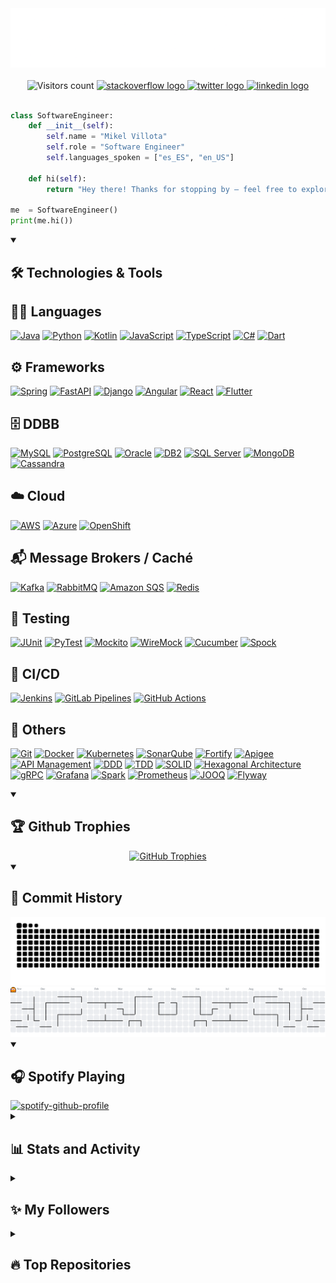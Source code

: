 <!-- [![Header](img/db.gif "Header")](https://linkedin.com/in/mikelvillota) -->

<div align="center">
  <img src="./img/intro.gif"/>
</div>

</br>

<!-- # Hey there, amigos! <img src="./img/wave.gif" width="30px" height="30px" /> -->

<!-- <div align="center">
  <h1>
    Hey there, amigos!
    <img src="./img/wave.gif" width="30px" height="30px"/>
  </h1>
</div> -->

<div align="center">
  <img src="https://visitor-badge.laobi.icu/badge?page_id=Villoh" alt="Visitors count" height=25/>
  <a href="https://stackoverflow.com/users/30111324/villoh" target="_blank">
  <img src="https://img.shields.io/static/v1?message=Stackoverflow&logo=stackoverflow&label=&color=FE7A16&logoColor=white&labelColor=&style=for-the-badge" height="25" alt="stackoverflow logo"  />
  </a>
  <a href="https://x.com/Villoh_" target="_blank">
    <img src="https://img.shields.io/static/v1?message=Twitter&logo=twitter&label=&color=1DA1F2&logoColor=white&labelColor=&style=for-the-badge" height="25" alt="twitter logo"  />
  </a>
  <a href="https://www.linkedin.com/in/mikelvillota/" target="_blank">
    <img src="https://img.shields.io/static/v1?message=LinkedIn&logo=linkedin&label=&color=0077B5&logoColor=white&labelColor=&style=for-the-badge" height="25" alt="linkedin logo"  />
  </a>
</div>
</br>

```python
class SoftwareEngineer:
    def __init__(self):
        self.name = "Mikel Villota"
        self.role = "Software Engineer"
        self.languages_spoken = ["es_ES", "en_US"]

    def hi(self):
        return "Hey there! Thanks for stopping by — feel free to explore my work and reach out!"

me  = SoftwareEngineer()
print(me.hi())
```


<details open>
  <summary><h2>🛠️ Technologies & Tools</h2></summary>

  <h2>🧑‍💻 Languages</h2>
  <p align="left">
    <a href="https://www.java.com/"><img src="https://img.shields.io/badge/Java-ED8B00?logo=openjdk&logoColor=white&style=for-the-badge" alt="Java" /></a>
    <a href="https://www.python.org/"><img src="https://img.shields.io/badge/Python-3776AB?logo=python&logoColor=white&style=for-the-badge" alt="Python" /></a>
    <a href="https://kotlinlang.org/"><img src="https://img.shields.io/badge/Kotlin-0095D5?logo=kotlin&logoColor=white&style=for-the-badge" alt="Kotlin" /></a>
    <a href="https://developer.mozilla.org/en-US/docs/Web/JavaScript"><img src="https://img.shields.io/badge/JavaScript-F7DF1E?logo=javascript&logoColor=black&style=for-the-badge" alt="JavaScript" /></a>
    <a href="https://www.typescriptlang.org/"><img src="https://img.shields.io/badge/TypeScript-3178C6?logo=typescript&logoColor=white&style=for-the-badge" alt="TypeScript" /></a>
    <a href="https://learn.microsoft.com/en-us/dotnet/csharp/"><img src="https://img.shields.io/badge/C%23-239120?logo=csharp&logoColor=white&style=for-the-badge" alt="C#" /></a>
    <a href="https://dart.dev/"><img src="https://img.shields.io/badge/Dart-0175C2?logo=dart&logoColor=white&style=for-the-badge" alt="Dart" /></a>
  </p>

  <h2>⚙️ Frameworks</h2>
  <p align="left">
    <a href="https://spring.io/"><img src="https://img.shields.io/badge/Spring-6DB33F?logo=spring&logoColor=white&style=for-the-badge" alt="Spring" /></a>
    <a href="https://fastapi.tiangolo.com/"><img src="https://img.shields.io/badge/FastAPI-009688?logo=fastapi&logoColor=white&style=for-the-badge" alt="FastAPI" /></a>
    <a href="https://www.djangoproject.com/"><img src="https://img.shields.io/badge/Django-092E20?logo=django&logoColor=white&style=for-the-badge" alt="Django" /></a>
    <a href="https://angular.io/"><img src="https://img.shields.io/badge/Angular-DD0031?logo=angular&logoColor=white&style=for-the-badge" alt="Angular" /></a>
    <a href="https://reactjs.org/"><img src="https://img.shields.io/badge/React-61DAFB?logo=react&logoColor=black&style=for-the-badge" alt="React" /></a>
    <a href="https://flutter.dev/"><img src="https://img.shields.io/badge/Flutter-02569B?logo=flutter&logoColor=white&style=for-the-badge" alt="Flutter" /></a>
  </p>

  <h2>🗄️ DDBB</h2>
  <p align="left">
    <a href="https://www.mysql.com/"><img src="https://img.shields.io/badge/MySQL-4479A1?logo=mysql&logoColor=white&style=for-the-badge" alt="MySQL" /></a>
    <a href="https://www.postgresql.org/"><img src="https://img.shields.io/badge/PostgreSQL-336791?logo=postgresql&logoColor=white&style=for-the-badge" alt="PostgreSQL" /></a>
    <a href="https://www.oracle.com/database/"><img src="https://img.shields.io/badge/Oracle-F80000?logo=oracle&logoColor=white&style=for-the-badge" alt="Oracle" /></a>
    <a href="https://www.ibm.com/products/db2"><img src="https://img.shields.io/badge/IBM%20DB2-003366?logo=ibm&logoColor=white&style=for-the-badge" alt="DB2" /></a>
    <a href="https://www.microsoft.com/en-us/sql-server/"><img src="https://img.shields.io/badge/SQL%20Server-CC2927?logo=microsoftsqlserver&logoColor=white&style=for-the-badge" alt="SQL Server" /></a>
    <a href="https://www.mongodb.com/"><img src="https://img.shields.io/badge/MongoDB-47A248?logo=mongodb&logoColor=white&style=for-the-badge" alt="MongoDB" /></a>
    <a href="https://cassandra.apache.org/"><img src="https://img.shields.io/badge/Cassandra-1287B1?logo=apachecassandra&logoColor=white&style=for-the-badge" alt="Cassandra" /></a>
  </p>


  <h2>☁️ Cloud</h2>
  <p align="left">
    <a href="https://aws.amazon.com/"><img src="https://img.shields.io/badge/AWS-232F3E?logo=amazon-aws&logoColor=white&style=for-the-badge" alt="AWS" /></a>
    <a href="https://azure.microsoft.com/"><img src="https://img.shields.io/badge/Azure-0078D4?logo=microsoft-azure&logoColor=white&style=for-the-badge" alt="Azure" /></a>
    <a href="https://www.redhat.com/en/technologies/cloud-computing/openshift"><img src="https://img.shields.io/badge/OpenShift-EE0000?logo=redhat&logoColor=white&style=for-the-badge" alt="OpenShift" /></a>
  </p>

  <h2>📬 Message Brokers / Caché</h2>
  <p align="left">
    <a href="https://kafka.apache.org/"><img src="https://img.shields.io/badge/Kafka-231F20?logo=apachekafka&logoColor=white&style=for-the-badge" alt="Kafka" /></a>
    <a href="https://www.rabbitmq.com/"><img src="https://img.shields.io/badge/RabbitMQ-FF6600?logo=rabbitmq&logoColor=white&style=for-the-badge" alt="RabbitMQ" /></a>
    <a href="https://aws.amazon.com/sqs/"><img src="https://img.shields.io/badge/Amazon%20SQS-FF9900?logo=amazonaws&logoColor=white&style=for-the-badge" alt="Amazon SQS" /></a>
    <a href="https://redis.io/"><img src="https://img.shields.io/badge/Redis-DC382D?logo=redis&logoColor=white&style=for-the-badge" alt="Redis" /></a>
  </p>

  <h2>🧪 Testing</h2>
  <p align="left">
    <a href="https://junit.org/"><img src="https://img.shields.io/badge/JUnit-25A162?logo=java&logoColor=white&style=for-the-badge" alt="JUnit" /></a>
    <a href="https://docs.pytest.org/"><img src="https://img.shields.io/badge/PyTest-0A9EDC?logo=python&logoColor=white&style=for-the-badge" alt="PyTest" /></a>
    <a href="https://site.mockito.org/"><img src="https://img.shields.io/badge/Mockito-4CAF50?logo=java&logoColor=white&style=for-the-badge" alt="Mockito" /></a>
    <a href="http://wiremock.org/"><img src="https://img.shields.io/badge/WireMock-6E4AFF?logo=java&logoColor=white&style=for-the-badge" alt="WireMock" /></a>
    <a href="https://cucumber.io/"><img src="https://img.shields.io/badge/Cucumber-23D96C?logo=cucumber&logoColor=white&style=for-the-badge" alt="Cucumber" /></a>
    <a href="https://spockframework.org/"><img src="https://img.shields.io/badge/Spock-7552CC?logo=groovy&logoColor=white&style=for-the-badge" alt="Spock" /></a>
  </p>

  <h2>🚀 CI/CD</h2>
  <p align="left">
    <a href="https://www.jenkins.io/"><img src="https://img.shields.io/badge/Jenkins-D24939?logo=jenkins&logoColor=white&style=for-the-badge" alt="Jenkins" /></a>
    <a href="https://docs.gitlab.com/ee/ci/"><img src="https://img.shields.io/badge/Gitlab%20Pipelines-FC6D26?logo=gitlab&logoColor=white&style=for-the-badge" alt="GitLab Pipelines" /></a>
    <a href="https://github.com/features/actions"><img src="https://img.shields.io/badge/GitHub%20Actions-2088FF?logo=githubactions&logoColor=white&style=for-the-badge" alt="GitHub Actions" /></a>
  </p>

  <h2>🧰 Others</h2>
  <p align="left">
    <a href="https://git-scm.com/"><img src="https://img.shields.io/badge/Git-F05032?logo=git&logoColor=white&style=for-the-badge" alt="Git" /></a>
    <a href="https://www.docker.com/"><img src="https://img.shields.io/badge/Docker-2496ED?logo=docker&logoColor=white&style=for-the-badge" alt="Docker" /></a>
    <a href="https://kubernetes.io/"><img src="https://img.shields.io/badge/Kubernetes-326CE5?logo=kubernetes&logoColor=white&style=for-the-badge" alt="Kubernetes" /></a>
    <a href="https://www.sonarsource.com/products/sonarqube/"><img src="https://img.shields.io/badge/SonarQube-4E9BCD?logo=sonarqube&logoColor=white&style=for-the-badge" alt="SonarQube" /></a>
    <a href="https://www.microfocus.com/en-us/cyberres/application-security/fortify"><img src="https://img.shields.io/badge/Fortify-002B5C?style=for-the-badge" alt="Fortify" /></a>
    <a href="https://cloud.google.com/apigee"><img src="https://img.shields.io/badge/Apigee-EA7E00?style=for-the-badge" alt="Apigee" /></a>
    <a href="https://www.ibm.com/products/api-connect"><img src="https://img.shields.io/badge/API%20Management-0052CC?style=for-the-badge" alt="API Management" /></a>
    <a href="https://en.wikipedia.org/wiki/Domain-driven_design"><img src="https://img.shields.io/badge/DDD-0A0A0A?style=for-the-badge" alt="DDD" /></a>
    <a href="https://en.wikipedia.org/wiki/Test-driven_development"><img src="https://img.shields.io/badge/TDD-9900EF?style=for-the-badge" alt="TDD" /></a>
    <a href="https://en.wikipedia.org/wiki/SOLID"><img src="https://img.shields.io/badge/SOLID-F1C40F?style=for-the-badge" alt="SOLID" /></a>
    <a href="https://alistair.cockburn.us/hexagonal-architecture/"><img src="https://img.shields.io/badge/Hexagonal%20Architecture-7F8C8D?style=for-the-badge" alt="Hexagonal Architecture" /></a>
    <a href="https://grpc.io/"><img src="https://img.shields.io/badge/gRPC-4285F4?logo=grpc&logoColor=white&style=for-the-badge" alt="gRPC" /></a>
    <a href="https://grafana.com/"><img src="https://img.shields.io/badge/Grafana-F46800?logo=grafana&logoColor=white&style=for-the-badge" alt="Grafana" /></a>
    <a href="https://spark.apache.org/"><img src="https://img.shields.io/badge/Spark-E25A1C?logo=apachespark&logoColor=white&style=for-the-badge" alt="Spark" /></a>
    <a href="https://prometheus.io/"><img src="https://img.shields.io/badge/Prometheus-E6522C?logo=prometheus&logoColor=white&style=for-the-badge" alt="Prometheus" /></a>
    <a href="https://www.jooq.org/"><img src="https://img.shields.io/badge/JOOQ-D81F26?style=for-the-badge" alt="JOOQ" /></a>
    <a href="https://flywaydb.org/"><img src="https://img.shields.io/badge/Flyway-CC0000?style=for-the-badge" alt="Flyway" /></a>
  </p>
</details>

<details open>
  <summary><h2>🏆 Github Trophies</h2></summary>
  <div align="center">
    <a href="https://github.com/ryo-ma/github-profile-trophy">
      <img src="https://github-profile-trophy.vercel.app/?username=Villoh&theme=dracula&rank=SECRET,S,AAA,AA,A,B" alt="GitHub Trophies" />
    </a>
  </div>
</details>

<details open>
  <summary><h2>📜 Commit History</h2></summary>
  <picture>
    <source media="(prefers-color-scheme: dark)" srcset="https://raw.githubusercontent.com/Villoh/Villoh/refs/heads/output_snake/github-contribution-grid-snake-dark.svg" />
    <source media="(prefers-color-scheme: light)" srcset="https://raw.githubusercontent.com/Villoh/Villoh/refs/heads/output_snake/github-contribution-grid-snake.svg" />
    <img alt="github-snake" src="https://raw.githubusercontent.com/Villoh/Villoh/refs/heads/output_snake/github-contribution-grid-snake.svg" />
  </picture>
  <picture>
    <source media="(prefers-color-scheme: dark)" srcset="https://raw.githubusercontent.com/Villoh/Villoh/output_pacman/pacman-contribution-graph-dark.svg">
    <source media="(prefers-color-scheme: light)" srcset="https://raw.githubusercontent.com/Villoh/Villoh/output_pacman/pacman-contribution-graph.svg">
    <img alt="pacman contribution graph" src="https://raw.githubusercontent.com/Villoh/Villoh/output_pacman/pacman-contribution-graph.svg">
  </picture>
</details>

<details open>
  <summary><h2>🎧 Spotify Playing</h2></summary>
  <a href="https://spotify-github-profile.kittinanx.com/api/view?uid=31iav4g6657oqojemi6docxxmyei&redirect=true">
    <img src="https://spotify-github-profile.kittinanx.com/api/view?uid=31iav4g6657oqojemi6docxxmyei&cover_image=true&theme=novatorem&show_offline=false&background_color=121212&interchange=false&bar_color=53b14f&bar_color_cover=true" alt="spotify-github-profile" />
  </a>
</details>

<details> 
  <summary><h2>📊 Stats and Activity</h2></summary>

  <h3>🔥 Streak Stats</h3>

  <!-- GitHub Readme Streak Stats - https://github.com/DenverCoder1/github-readme-streak-stats -->
  <p>
    <a href="https://github.com/DenverCoder1/github-readme-streak-stats">
      <!-- Use https://streak-stats.demolab.com or self-host with your own Vercel app - visit https://git.io/streak-stats for instructions -->
      <img title="🔥 Get streak stats for your profile at git.io/streak-stats" alt="Villoh's streak" src="https://github-readme-streak-stats-eight.vercel.app/?user=DenverCoder1&theme=monokai-metallian&hide_border=true&short_numbers=true"/>
    </a>
    <p>🔥 Get streak stats for your profile at <a href="https://git.io/streak-stats">git.io/streak-stats</a></p>
  </p>

  <h3>💻 GitHub Profile Stats</h3>

  <!-- https://github.com/anuraghazra/github-readme-stats -->

  <a href="https://github.com/anuraghazra/github-readme-stats"><img alt="Villoh's Github Stats" src="https://github-readme-stats.vercel.app/api/?username=Villoh&show_icons=true&include_all_commits=true&count_private=true&theme=react&hide_border=true&bg_color=1F222E&title_color=F85D7F&icon_color=F8D866" height="192px"/></a>
  <a href="https://github.com/anuraghazra/github-readme-stats"><img alt="Villoh's Top Languages" src="https://github-readme-stats.vercel.app/api/top-langs/?username=Villoh&langs_count=8&layout=compact&theme=react&hide_border=true&bg_color=1F222E&title_color=F85D7F&icon_color=F8D866&hide=Jupyter%20Notebook,Roff" height="192px"/></a>
  <br/>

  <b>Note:</b> Top languages is only a metric of the languages my public code consists of and doesn't reflect experience or skill level.
  
  <!-- https://github.com/ashutosh00710/github-readme-activity-graph -->

  <a href="https://github.com/ashutosh00710/github-readme-activity-graph"><img alt="Villoh's Activity Graph" src="https://github-readme-activity-graph.vercel.app/graph/?username=DenverCoder1&bg_color=1F222E&color=F8D866&line=F85D7F&point=FFFFFF&hide_border=true" /></a>

  <h3>⚡ Recent GitHub Activity</h3>

  <!-- https://github.com/jamesgeorge007/github-activity-readme -->
  <!--START_SECTION:activity-->
  <!--END_SECTION:activity-->
</details>

<details> 
  <summary><h2>✨ My Followers</h2></summary>
  <!--START_SECTION:top-followers-->
<table>
  <tr>
    <td align="center">
      <a href="https://github.com/TerciodeMarte">
        <img src="https://avatars2.githubusercontent.com/u/111312600" width="100px;" alt="TerciodeMarte"/>
      </a>
      <br />
      <a href="https://github.com/TerciodeMarte">Albano Díez de Paulino</a>
    </td>
    <td align="center">
      <a href="https://github.com/LuckyGenie1004">
        <img src="https://avatars2.githubusercontent.com/u/185059310" width="100px;" alt="LuckyGenie1004"/>
      </a>
      <br />
      <a href="https://github.com/LuckyGenie1004">Full-Stack Developer</a>
    </td>
    <td align="center">
      <a href="https://github.com/osvitore">
        <img src="https://avatars2.githubusercontent.com/u/91624784" width="100px;" alt="osvitore"/>
      </a>
      <br />
      <a href="https://github.com/osvitore">osvitore</a>
    </td>
    <td align="center">
      <a href="https://github.com/iiTzSenn">
        <img src="https://avatars2.githubusercontent.com/u/186762799" width="100px;" alt="iiTzSenn"/>
      </a>
      <br />
      <a href="https://github.com/iiTzSenn">iiTzSenn</a>
    </td>
    <td align="center">
      <a href="https://github.com/THIONG">
        <img src="https://avatars2.githubusercontent.com/u/66483326" width="100px;" alt="THIONG"/>
      </a>
      <br />
      <a href="https://github.com/THIONG">THIONG</a>
    </td>
    <td align="center">
      <a href="https://github.com/pkq403">
        <img src="https://avatars2.githubusercontent.com/u/66843313" width="100px;" alt="pkq403"/>
      </a>
      <br />
      <a href="https://github.com/pkq403">pkq403</a>
    </td>
  </tr>
</table>
<!--END_SECTION:top-followers-->
</details>

<details> 
  <summary><h2>🔥 Top Repositories</h2></summary>
  <a href="https://github.com/Villoh/VHub-API">
    <img src="https://github-readme-stats.vercel.app/api/pin/?username=Villoh&repo=VHub-API&show_icons=true&include_all_commits=true&count_private=true&theme=react&hide_border=true&bg_color=1F222E&title_color=F85D7F&icon_color=F8D866&show_owner=true" alt="VHub-API Repo Card" />
  </a>
  <a href="https://github.com/Villoh/caixabank-coding-challenges-round-3">
    <img src="https://github-readme-stats.vercel.app/api/pin/?username=Villoh&repo=caixabank-coding-challenges-round-3&show_icons=true&include_all_commits=true&count_private=true&theme=react&hide_border=true&bg_color=1F222E&title_color=F85D7F&icon_color=F8D866&show_owner=true" height="120" alt="caixabank-coding-challenges-round-3" />
  </a>
  <a href="https://github.com/Villoh/inditex-backend-java-logisticode">
    <img src="https://github-readme-stats.vercel.app/api/pin/?username=Villoh&repo=inditex-backend-java-logisticode&show_icons=true&include_all_commits=true&count_private=true&theme=react&hide_border=true&bg_color=1F222E&title_color=F85D7F&icon_color=F8D866&show_owner=true" alt="inditex-backend-java-logisticode" />
  </a>
  <a href="https://github.com/Villoh/Cubik-Jump">
    <img src="https://github-readme-stats.vercel.app/api/pin/?username=Villoh&repo=Cubik-Jump&show_icons=true&include_all_commits=true&count_private=true&theme=react&hide_border=true&bg_color=1F222E&title_color=F85D7F&icon_color=F8D866&show_owner=true" alt="Cubik-Jump" />
  </a>
</div>
</details>

<!-- Resources -->
<!-- snk: https://github.com/Platane/snk-->
<!-- Spotify Github Profile: https://github.com/kittinan/spotify-github-profile-->
<!-- Awesome GitHub Profile README: https://github.com/abhisheknaiidu/awesome-github-profile-readme -->
<!-- GitHub Profile Trophy: https://github.com/ryo-ma/github-profile-trophy -->
<!-- Github Readme Activity Graph: https://github.com/Ashutosh00710/github-readme-activity-graph -->
<!-- Github Readme Streak Stats: https://github.com/DenverCoder1/github-readme-streak-stats -->
<!-- Github Readme Stats: https://github.com/anuraghazra/github-readme-stats -->
<!-- Github Visitor Badge: https://github.com/hehuapei/visitor-badge -->
